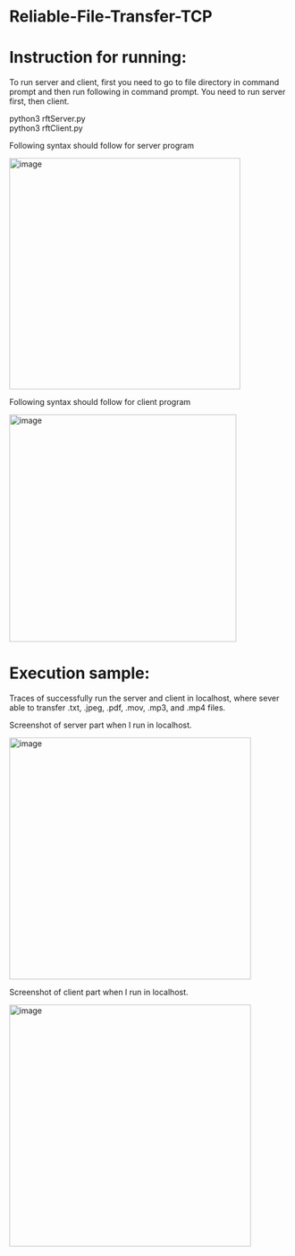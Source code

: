 # Reliable-File-Transfer-TCP

# Instruction for running:
To run server and client, first you need to go to file  directory in command prompt and then run following in command prompt.
You need to run server first, then client.  </br>

python3 rftServer.py </br>
python3 rftClient.py </br>

Following syntax should follow for server program

<img width="413" alt="image" src="https://user-images.githubusercontent.com/15192980/168447168-4117b299-9a2d-4ccb-ad29-5bc3dafb385b.png">

Following syntax should follow for client program

<img width="406" alt="image" src="https://user-images.githubusercontent.com/15192980/168447185-e98ec008-3767-40d9-8a63-fe0e62925186.png">

# Execution sample: 
Traces of successfully run the server and client in localhost, where sever able to transfer .txt, .jpeg, .pdf, .mov, .mp3, and .mp4 files.

Screenshot of server part when I run in localhost.

<img width="432" alt="image" src="https://user-images.githubusercontent.com/15192980/168447204-0e1f2fd2-e736-4134-b026-ca448b9e1207.png">

Screenshot of client part when I run in localhost.

<img width="432" alt="image" src="https://user-images.githubusercontent.com/15192980/168447210-84c51e9a-dd4b-43c3-aa04-f8080a8a735d.png">









